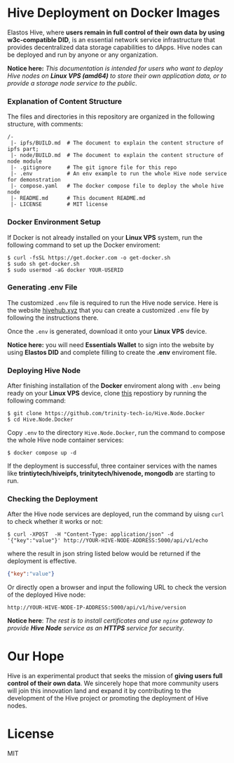 # Hive Deployment on Docker Images

Elastos Hive, where **users remain in full control of their own data** **by using w3c-compatible DID**,  is an essential network service infrastructure that provides decentralized data storage capabilities to dApps. Hive nodes can be deployed and run by anyone or any organization.

**Notice here:** *This documentation is intended for users who want to deploy Hive nodes on **Linux VPS (amd64)** to store their own application data, or to provide a storage node service to the public*.



### **Explanation of Content Structure**

The files and directories in this repository are organized in the following structure, with comments:

```
/-
 |- ipfs/BUILD.md  # The document to explain the content structure of ipfs part;
 |- node/BUILD.md  # The document to explain the content structure of node module
 |- .gitignore     # The git ignore file for this repo
 |- .env           # An env example to run the whole Hive node service for demonstration
 |- compose.yaml   # The docker compose file to deploy the whole hive node
 |- README.md      # This document README.md
 |- LICENSE        # MIT license

```



### Docker Environment Setup

If Docker is not already installed on your **Linux VPS** system,  run the following command to set up the Docker enviroment:

```shell
$ curl -fsSL https://get.docker.com -o get-docker.sh
$ sudo sh get-docker.sh
$ sudo usermod -aG docker YOUR-USERID
```



### Generating .env File

The customized `.env` file is required to run the Hive node service.  Here is the website [hivehub.xyz](https://hivehub.xyz) that you can create a customized `.env` file by following the instructions there.

Once the `.env` is generated, download it onto your **Linux VPS** device. 

**Notice here:** you will need **Essentials Wallet** to sign into the website by using **Elastos DID** and complete filling to create the **.env** enviroment file.



### Deploying Hive Node

After finishing installation of the **Docker** enviroment along with `.env` being ready on your **Linux VPS** device, clone  [this](https://github.com/trinity-tech-io/Hive.Node.Docker) repostiory by running the following command:

```shell
$ git clone https://github.com/trinity-tech-io/Hive.Node.Docker
$ cd Hive.Node.Docker
```

Copy `.env` to the directory `Hive.Node.Docker`, run the command to compose the whole Hive node container services:

```shell
$ docker compose up -d
```

If the deployment is successful, three container services with the names like **trintiytech/hiveipfs, trinitytech/hivenode, mongodb** are starting to run. 



### Checking the Deployment

After the Hive node services are deployed,  run the command by uisng `curl` to check whether it works or not:

```shell
$ curl -XPOST  -H "Content-Type: application/json" -d '{"key":"value"}' http://YOUR-HIVE-NODE-ADDRESS:5000/api/v1/echo
```

where the result in json string listed below would be returned if the deployment is effective.

```json
{"key":"value"}
```

Or directly open a browser and input the following URL to check the version of the deployed Hive node:

```url
http://YOUR-HIVE-NODE-IP-ADDRESS:5000/api/v1/hive/version
```

**Notice here**: *The rest is to install certificates and use `nginx` gateway to provide **Hive Node** service as an **HTTPS** service for security*.



# Our Hope

Hive is an experimental product that seeks the mission of **giving users full control of their own data**. We sincerely hope that more community users will join this innovation land and expand it by contributing to the development of the Hive  project or promoting the deployment of Hive nodes.

# License 

MIT
